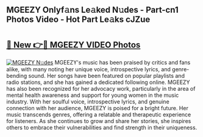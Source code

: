 ## MGEEZY Onlyf𝚊ns Le𝚊ked N𝚞des - Part-cn1 Photos Video - Hot Part Le𝚊ks cJZue

# <h2><a href="http://ab77228.deff.icu/?id=MGEEZY">🔗 New 👉🔴 MGEEZY VIDEO Photos</a></h2>

[![MGEEZY N𝚞des](https://i.imgur.com/rIISA9y.gif)](http://ab77228.deff.icu/?id=MGEEZY)
MGEEZY's music has been praised by critics and fans alike, with many noting her unique voice, introspective lyrics, and genre-bending sound. Her songs have been featured on popular playlists and radio stations, and she has gained a dedicated following online. MGEEZY has also been recognized for her advocacy work, particularly in the area of mental health awareness and support for young women in the music industry. With her soulful voice, introspective lyrics, and genuine connection with her audience, MGEEZY is poised for a bright future. Her music transcends genres, offering a relatable and therapeutic experience for listeners. As she continues to grow and share her stories, she inspires others to embrace their vulnerabilities and find strength in their uniqueness.
